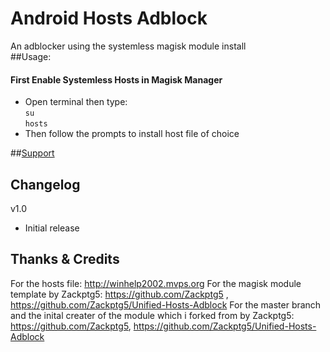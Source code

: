 # Android Hosts Adblock
An adblocker using the systemless magisk module install  
##Usage: 
#### First Enable Systemless Hosts in Magisk Manager
 - Open terminal then type:  
 `su`  
 `hosts`
 - Then follow the prompts to install host file of choice

##[Support](https://forum.xda-developers.com/apps/magisk/magisk-unified-hosts-adblocker-t3559019)

## Changelog
v1.0
 - Initial release

## Thanks & Credits
For the hosts file: http://winhelp2002.mvps.org
For the magisk module template by Zackptg5: https://github.com/Zackptg5 , https://github.com/Zackptg5/Unified-Hosts-Adblock
For the master branch and the inital creater of the module which i forked from by Zackptg5: https://github.com/Zackptg5, https://github.com/Zackptg5/Unified-Hosts-Adblock
